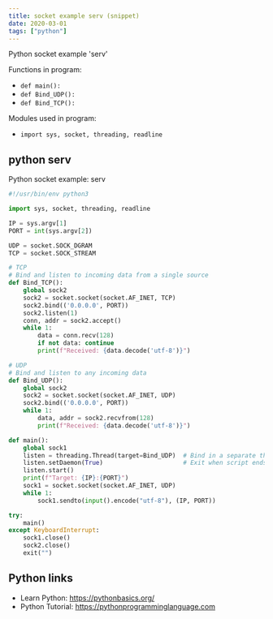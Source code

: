 ```yaml
---
title: socket example serv (snippet)
date: 2020-03-01
tags: ["python"]
---
```

Python socket example 'serv'

Functions in program: 
* `def main():`
* `def Bind_UDP():`
* `def Bind_TCP():`

Modules used in program: 
* `import sys, socket, threading, readline`

## python serv

Python socket example: serv

```python
#!/usr/bin/env python3

import sys, socket, threading, readline

IP = sys.argv[1]
PORT = int(sys.argv[2])

UDP = socket.SOCK_DGRAM
TCP = socket.SOCK_STREAM

# TCP
# Bind and listen to incoming data from a single source
def Bind_TCP():
	global sock2
	sock2 = socket.socket(socket.AF_INET, TCP)
	sock2.bind(('0.0.0.0', PORT))
	sock2.listen(1)
	conn, addr = sock2.accept()
	while 1:
		data = conn.recv(128)
		if not data: continue
		print(f"Received: {data.decode('utf-8')}")

# UDP
# Bind and listen to any incoming data
def Bind_UDP():
	global sock2
	sock2 = socket.socket(socket.AF_INET, UDP)
	sock2.bind(('0.0.0.0', PORT))
	while 1:
		data, addr = sock2.recvfrom(128)
		print(f"Received: {data.decode('utf-8')}")

def main():
	global sock1
	listen = threading.Thread(target=Bind_UDP)  # Bind in a separate thread
	listen.setDaemon(True)                      # Exit when script ends
	listen.start()
	print(f"Target: {IP}:{PORT}")
	sock1 = socket.socket(socket.AF_INET, UDP)
	while 1:
		sock1.sendto(input().encode("utf-8"), (IP, PORT))

try:
	main()
except KeyboardInterrupt:
	sock1.close()
	sock2.close()
	exit("")

```

## Python links

- Learn Python: https://pythonbasics.org/
- Python Tutorial: https://pythonprogramminglanguage.com
